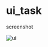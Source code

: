 # ui_task

screenshot

![ui](https://github.com/NikelMaharjan/ui_task/assets/22465905/b59ae900-2bff-44e6-aa19-cb4518174e0f)

